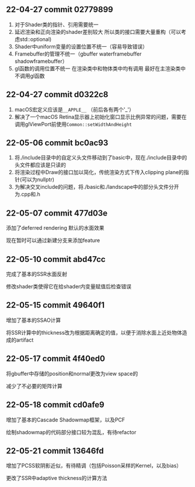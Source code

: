 ## 22-04-27 commit 02779899
1. 对于Shader类的指针、引用需要统一
2. 延迟渲染和正向渲染的shader差别较大 所以类的接口需要大量重构（可以考虑std::optional)
3. Shader中uniform变量的设置位置不统一（容易导致错误）
4. Framebuffer的管理不统一（gbuffer waterframebuffer shadowframebuffer）
5. gl函数的调用位置不统一 在渲染类中和物体类中均有调用 最好在主渲染类中不调用gl函数

## 22-04-27 commit d0322c8
1. macOS宏定义应该是`__APPLE__` （前后各有两个'_'）
2. 解决了一个macOS Retina显示器上初始化窗口显示比例异常的问题，需要在调用glViewPort前使用`Common::setWidthAndHeight`

## 22-05-06 commit bc0ac93
1. 将./include目录中的自定义头文件移动到了basic中，现在./include目录中的头文件都应该是只读的
2. 将渲染过程中Draw的接口加以简化，传统渲染方式下传入clipping plane的指针(可以为nullptr)
3. 为解决交叉include的问题，将./basic和./landscape中的部分头文件分开为.cpp和.h

## 22-05-07 commit 477d03e

添加了deferred rendering 默认的水面效果

现在暂时可以通过新建分支来添加feature

## 22-05-10 commit abd47cc

完成了基本的SSR水面反射

修改shader类使得它在给shader内变量赋值后检查错误

## 22-05-15 commit 49640f1

增加了基本的SSAO计算

将SSR计算中的thickness改为根据距离确定的值，以便于消除水面上近处物体造成的artifact

## 22-05-17 commit 4f40ed0

将gbuffer中存储的position和normal更改为view space的

减少了不必要的矩阵计算

## 22-05-18 commit cd0afe9

增加了基本的Cascade Shadowmap框架，以及PCF

绘制shadowmap的代码部分接口较为混乱，有待refactor

## 22-05-21 commit 13646fd

增加了PCSS软阴影近似，有待精调（包括Poisson采样的Kernel，以及bias）

更改了SSR中adaptive thickness的计算方法
